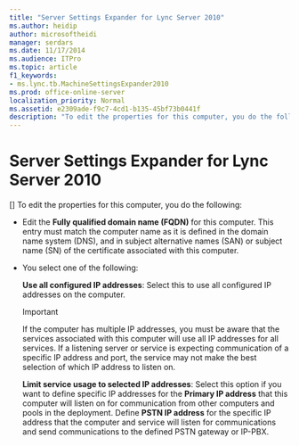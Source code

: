 ```yaml
---
title: "Server Settings Expander for Lync Server 2010"
ms.author: heidip
author: microsoftheidi
manager: serdars
ms.date: 11/17/2014
ms.audience: ITPro
ms.topic: article
f1_keywords:
- ms.lync.tb.MachineSettingsExpander2010
ms.prod: office-online-server
localization_priority: Normal
ms.assetid: e2309ade-f9c7-4cd1-b135-45bf73b0441f
description: "To edit the properties for this computer, you do the following:"
---
```


# Server Settings Expander for Lync Server 2010
[]
To edit the properties for this computer, you do the following:
  
- Edit the **Fully qualified domain name (FQDN)** for this computer. This entry must match the computer name as it is defined in the domain name system (DNS), and in subject alternative names (SAN) or subject name (SN) of the certificate associated with this computer.
    
- You select one of the following:
    
    **Use all configured IP addresses**: Select this to use all configured IP addresses on the computer.
    
    > [!IMPORTANT]
    > If the computer has multiple IP addresses, you must be aware that the services associated with this computer will use all IP addresses for all services. If a listening server or service is expecting communication of a specific IP address and port, the service may not make the best selection of which IP address to listen on. 
  
    **Limit service usage to selected IP addresses**: Select this option if you want to define specific IP addresses for the **Primary IP address** that this computer will listen on for communication from other computers and pools in the deployment. Define **PSTN IP address** for the specific IP address that the computer and service will listen for communications and send communications to the defined PSTN gateway or IP-PBX.
    

